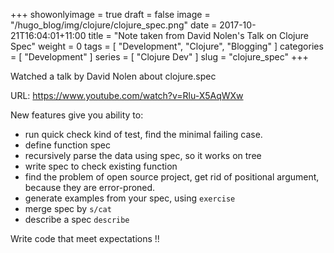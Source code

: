 
+++
showonlyimage = true
draft = false
image = "/hugo_blog/img/clojure/clojure_spec.png"
date = 2017-10-21T16:04:01+11:00
title = "Note taken from David Nolen's Talk on Clojure Spec"
weight = 0
tags = [ "Development", "Clojure", "Blogging" ]
categories = [ "Development" ]
series = [ "Clojure Dev" ]
slug = "clojure_spec"
+++

Watched a talk by David Nolen about clojure.spec

URL: https://www.youtube.com/watch?v=Rlu-X5AqWXw


New features give you ability to:

* run quick check kind of test, find the minimal failing case.
* define function spec
* recursively parse the data using spec, so it works on tree
* write spec to check existing function
* find the problem of open source project, get rid of positional argument, because they are error-proned.
* generate examples from your spec, using `exercise`
* merge spec by `s/cat`
* describe a spec `describe`


Write code that meet expectations !!

